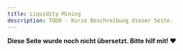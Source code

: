 ```yaml
---
title: Liquidity Mining
description: TODO - Kurze Beschreibung dieser Seite.
---
```


**Diese Seite wurde noch nicht übersetzt. Bitte hilf mit! ❤**

